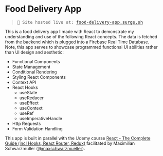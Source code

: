 # Food Delivery App

> <pre>🔴 Site hosted live at: <a href="https://food-delivery-app.surge.sh/" target="_blank">food-delivery-app.surge.sh</a></pre>

This is a food delivery app I made with React to demonstrate my understanding and use of the following React concepts. The data is fetched from the backend which is plugged into a Firebase Real Time Database. Note, this app serves to showcase programmed functional UI abilities rather than UI design and aesthetic:

- Functional Components
- State Management
- Conditional Rendering
- Styling React Components
- Context API
- React Hooks
  - useState
  - useReducer
  - useEffect
  - useContext
  - useRef
  - useImperativeHandle
- Http Requests
- Form Validation Handling

This app is built in parallel with the Udemy course <a href="https://www.udemy.com/course/react-the-complete-guide-incl-redux/" target="_blank">React - The Complete Guide (incl Hooks, React Router, Redux)</a>
facilitated by Maximilian Schwarzmüller ([@maxschwarzmueller](https://github.com/maxschwarzmueller)).
